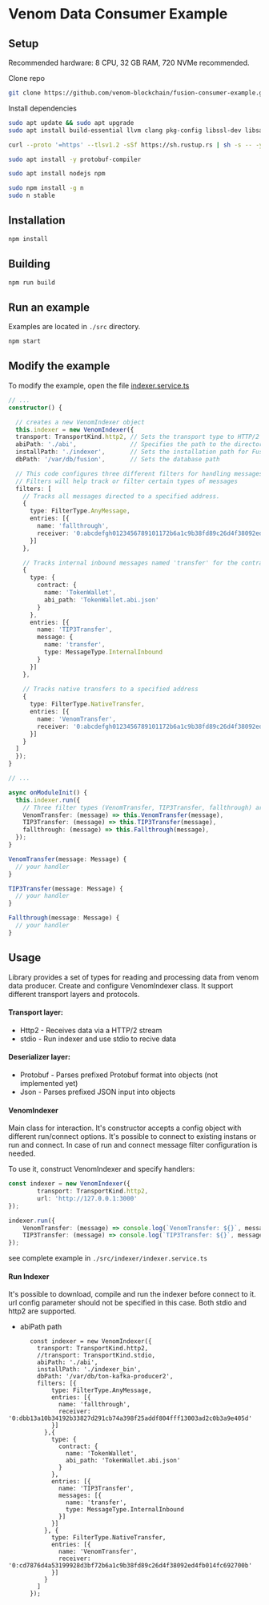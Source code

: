 # Venom Data Consumer Example

## Setup

Recommended hardware: 8 CPU, 32 GB RAM, 720 NVMe recommended.

Clone repo

```bash
git clone https://github.com/venom-blockchain/fusion-consumer-example.git
```

Install dependencies

```bash
sudo apt update && sudo apt upgrade
sudo apt install build-essential llvm clang pkg-config libssl-dev libsasl2-dev

curl --proto '=https' --tlsv1.2 -sSf https://sh.rustup.rs | sh -s -- -y

sudo apt install -y protobuf-compiler

sudo apt install nodejs npm

sudo npm install -g n
sudo n stable
```

## Installation

```bash
npm install
```

## Building
```bash
npm run build
```

## Run an example
Examples are located in `./src` directory.
```bash
npm start
```

## Modify the example

To modify the example, open the file [indexer.service.ts](https://github.com/venom-blockchain/fusion-consumer-example/blob/main/src/indexer/indexer.service.ts)

```typescript
// ...
constructor() {

  // creates a new VenomIndexer object 
  this.indexer = new VenomIndexer({
  transport: TransportKind.http2, // Sets the transport type to HTTP/2 (TransportKind.http2 or TransportKind.stdio)
  abiPath: './abi',               // Specifies the path to the directory with ABI files
  installPath: './indexer',       // Sets the installation path for Fusion Producer
  dbPath: '/var/db/fusion',       // Sets the database path

  // This code configures three different filters for handling messages or transactions. 
  // Filters will help track or filter certain types of messages
  filters: [
    // Tracks all messages directed to a specified address.
    {
      type: FilterType.AnyMessage,
      entries: [{
        name: 'fallthrough',
        receiver: '0:abcdefgh0123456789101172b6a1c9b38fd89c26d4f38092ed4fb014fc692700b'
      }]
    },

    // Tracks internal inbound messages named 'transfer' for the contract 'TokenWallet'.
    {
      type: {
        contract: {
          name: 'TokenWallet',
          abi_path: 'TokenWallet.abi.json'
        }
      },
      entries: [{
        name: 'TIP3Transfer',
        message: {
          name: 'transfer',
          type: MessageType.InternalInbound
        }
      }]
    },
    
    // Tracks native transfers to a specified address
    {
      type: FilterType.NativeTransfer,
      entries: [{
        name: 'VenomTransfer',
        receiver: '0:abcdefgh0123456789101172b6a1c9b38fd89c26d4f38092ed4fb014fc692700b'
      }]
    }
  ]
  });
}

// ...

async onModuleInit() {
  this.indexer.run({
    // Three filter types (VenomTransfer, TIP3Transfer, fallthrough) are being mapped to corresponding handler methods
    VenomTransfer: (message) => this.VenomTransfer(message),
    TIP3Transfer: (message) => this.TIP3Transfer(message),
    fallthrough: (message) => this.Fallthrough(message),
  });
}

VenomTransfer(message: Message) {
  // your handler
}

TIP3Transfer(message: Message) {
  // your handler
}

Fallthrough(message: Message) {
  // your handler
}

```

## Usage
Library provides a set of types for reading and processing data from venom data producer. Create and configure VenomIndexer class. It support different transport layers and protocols.
#### Transport layer:
- Http2 - Receives data via a HTTP/2 stream
- stdio - Run indexer and use stdio to recive data
#### Deserializer layer:
- Protobuf - Parses prefixed Protobuf format into objects (not implemented yet)
- Json - Parses prefixed JSON input into objects
#### VenomIndexer
Main class for interaction. It's constructor accepts a config object with different run/connect options. It's possible to connect to existing instans or run and connect. In case of run and connect message filter configuration is needed.

To use it, construct VenomIndexer and specify handlers:
```typescript
const indexer = new VenomIndexer({
        transport: TransportKind.http2,
        url: 'http://127.0.0.1:3000'
});

indexer.run({
    VenomTransfer: (message) => console.log(`VenomTransfer: ${}`, message),
    TIP3Transfer: (message) => console.log(`TIP3Transfer: ${}`, message),
});

```

see complete example in `./src/indexer/indexer.service.ts`

#### Run Indexer

It's possible to download, compile and run the indexer before connect to it. url config parameter should not be specified in this case. Both stdio and http2 are supported.

- abiPath path

```
      const indexer = new VenomIndexer({
        transport: TransportKind.http2,
        //transport: TransportKind.stdio,
        abiPath: './abi',
        installPath: './indexer_bin',
        dbPath: '/var/db/ton-kafka-producer2',
        filters: [{
            type: FilterType.AnyMessage,
            entries: [{
              name: 'fallthrough',
              receiver: '0:dbb13a10b34192b33827d291cb74a398f25addf804fff13003ad2c0b3a9e405d'
            }]
          },{
            type: {
              contract: {
                name: 'TokenWallet',
                abi_path: 'TokenWallet.abi.json'
              }
            },
            entries: [{
              name: 'TIP3Transfer',
              messages: [{
                name: 'transfer',
                type: MessageType.InternalInbound
              }]
            }]
          }, {
            type: FilterType.NativeTransfer,
            entries: [{
              name: 'VenomTransfer',
              receiver: '0:cd7876d4a53199928d3bf72b6a1c9b38fd89c26d4f38092ed4fb014fc692700b'
            }]
          }
        ]
      });
```
